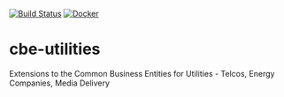 [![Build Status](https://img.shields.io/circleci/project/github/Semprini/cbe-utilities.svg)](https://circleci.com/gh/Semprini/cbe-utilities)
[![Docker](http://dockeri.co/image/semprini/cbe-utilities)](https://hub.docker.com/r/semprini/cbe-utilities/)

# cbe-utilities
Extensions to the Common Business Entities for Utilities - Telcos, Energy Companies, Media Delivery
